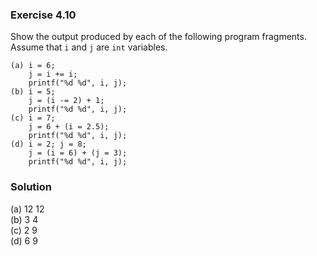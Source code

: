 ### Exercise 4.10
Show the output produced by each of the following program fragments. Assume that
`i` and `j` are `int` variables.

```
(a) i = 6;
    j = i += i;
    printf("%d %d", i, j);
(b) i = 5;
    j = (i -= 2) + 1;
    printf("%d %d", i, j);
(c) i = 7;
    j = 6 + (i = 2.5);
    printf("%d %d", i, j);
(d) i = 2; j = 8;
    j = (i = 6) + (j = 3);
    printf("%d %d", i, j);
```

### Solution

(a) 12 12  
(b) 3 4  
(c) 2 9  
(d) 6 9
